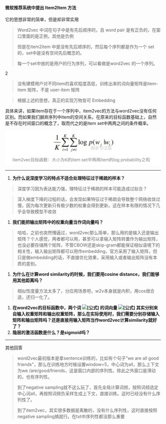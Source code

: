 #### 微软推荐系统中提出 Item2Item 方法

它的思想非常的简单，但是却非常实用

> Word2vec 中词在句子中是有先后顺序的，且 word pair 是有正负的，在窗口里面的是正例，其他是负例
>
> 但是在item2item 中是没有先后顺序的，然后每个序列都是作为一个 set的，set中是没有空间先后概念的。
>
> 每一个set中放的是用户的行为序列，可以看做是word2vec 的一个序列。

2

> 没有建模用户对不同item的喜欢程度高低，训练出来的词向量矩阵是item-item 矩阵，不是 user-item 矩阵

> 根据上述的思想，真正的实现万物皆可 Embedding

具体来讲，如果item存在于一个序列中，item2vec的方法与word2vec没有任何区别。而如果我们摒弃序列中item的空间关系，在原来的目标函数基础上，自然是不存在时间窗口的概念了，取而代之的是item set中两两之间的条件概率。

![a](./pics/item2item.png)

---

1. **为什么说深度学习的特点不适合处理特征过于稀疏的样本？**

> 深度学习因为表达能力强，理特征过于稀疏的样本可能造成过拟合？

> 深入梯度下降的过程的话，会发现如果特征过于稀疏会导致整个网络收敛过慢，因为每次更新只有极少数的权重会得到更新。这在样本有限的情况下几乎会导致模型不收敛

1. **我们能把输出矩阵中的权重向量当作词向量吗？**

> 哈哈，之前也突然懵逼过，word2vec那么简单，那么用的是输入还是输出矩阵？个人感觉，两者都可以用，甚至可以拿输入矩阵转置作为输出矩阵，也没必要存储两个矩阵，不管CBOW还是skip-gram都能保证相似语境下的相关性，输入输出矩阵都可以用作embedding，官方采用了输入矩阵，但只是做embedding的话，不直接优化效果，采用输入或者输出矩阵没有本质的差别。

1. **为什么在计算word similarity的时候，我们要用cosine distance，我们能够用其他距离吗？**

> 相似性度量方法太多了，分应用场景吧，w2v本身就是内积，用cos很合适，还归一化了。

1. **在word2vec的目标函数中，两个词 ![[公式]](https://www.zhihu.com/equation?tex=w_i%2Cw_j) 的词向量 ![[公式]](https://www.zhihu.com/equation?tex=v_i%2Cv_j) 其实分别来自输入权重矩阵和输出权重矩阵，那么在实际使用时，我们需要分别存储输入矩阵和输出矩阵吗？还是直接用输入矩阵当作word2vec计算similarity就好了？**
2. **隐层的激活函数是什么？是sigmoid吗？**



---

其他回答

> word2vec最初版本是拿sentence训练的，比如有个句子"we are all good friends"，那么在训练地方时候设置window=5，中心词为all，那么上下文为we /are/good/friends，这是窗口内部的序列性。除此之外窗口是滑动的，也有序列性。
>
> 到了negative sampling就不这么玩了，首先全局计算词频，按照词频选定中心词all，再按照词频负采样生成上下文，直接训练。这时已经没有什么序列性了。
>
> 到了item2vec，其实很多数据是离散的，没有什么序列性，这时直接按照negative sampling搞就行。在txt中序列性都没那么重要


